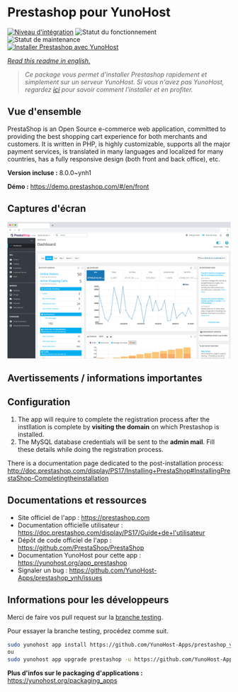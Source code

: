 <!--
N.B.: This README was automatically generated by https://github.com/YunoHost/apps/tree/master/tools/README-generator
It shall NOT be edited by hand.
-->

# Prestashop pour YunoHost

[![Niveau d'intégration](https://dash.yunohost.org/integration/prestashop.svg)](https://dash.yunohost.org/appci/app/prestashop) ![Statut du fonctionnement](https://ci-apps.yunohost.org/ci/badges/prestashop.status.svg) ![Statut de maintenance](https://ci-apps.yunohost.org/ci/badges/prestashop.maintain.svg)  
[![Installer Prestashop avec YunoHost](https://install-app.yunohost.org/install-with-yunohost.svg)](https://install-app.yunohost.org/?app=prestashop)

*[Read this readme in english.](./README.md)*

> *Ce package vous permet d'installer Prestashop rapidement et simplement sur un serveur YunoHost.
Si vous n'avez pas YunoHost, regardez [ici](https://yunohost.org/#/install) pour savoir comment l'installer et en profiter.*

## Vue d'ensemble

PrestaShop is an Open Source e-commerce web application, committed to providing the best shopping cart experience for both merchants and customers. It is written in PHP, is highly customizable, supports all the major payment services, is translated in many languages and localized for many countries, has a fully responsive design (both front and back office), etc.

**Version incluse :** 8.0.0~ynh1

**Démo :** https://demo.prestashop.com/#/en/front

## Captures d'écran

![Capture d'écran de Prestashop](./doc/screenshots/screenshot.png)

## Avertissements / informations importantes

## Configuration

1. The app will require to complete the registration process after the instllation is complete by **visiting the domain** on  which Prestashop is installed.
1. The MySQL database credentials will be sent to the **admin mail**. Fill these details while doing the registration process.

There is a documentation page dedicated to the post-installation process: http://doc.prestashop.com/display/PS17/Installing+PrestaShop#InstallingPrestaShop-Completingtheinstallation
## Documentations et ressources

* Site officiel de l'app : <https://prestashop.com>
* Documentation officielle utilisateur : <https://doc.prestashop.com/display/PS17/Guide+de+l'utilisateur>
* Dépôt de code officiel de l'app : <https://github.com/PrestaShop/PrestaShop>
* Documentation YunoHost pour cette app : <https://yunohost.org/app_prestashop>
* Signaler un bug : <https://github.com/YunoHost-Apps/prestashop_ynh/issues>

## Informations pour les développeurs

Merci de faire vos pull request sur la [branche testing](https://github.com/YunoHost-Apps/prestashop_ynh/tree/testing).

Pour essayer la branche testing, procédez comme suit.

``` bash
sudo yunohost app install https://github.com/YunoHost-Apps/prestashop_ynh/tree/testing --debug
ou
sudo yunohost app upgrade prestashop -u https://github.com/YunoHost-Apps/prestashop_ynh/tree/testing --debug
```

**Plus d'infos sur le packaging d'applications :** <https://yunohost.org/packaging_apps>
